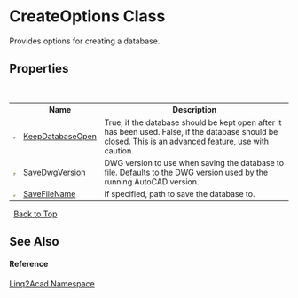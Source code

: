 # CreateOptions Class
 

Provides options for creating a database.


## Properties
&nbsp;<table><tr><th></th><th>Name</th><th>Description</th></tr><tr><td>![Public property](media/pubproperty.gif "Public property")</td><td><a href="P_Linq2Acad_CreateOptions_KeepDatabaseOpen.md">KeepDatabaseOpen</a></td><td>
True, if the database should be kept open after it has been used. False, if the database should be closed. This is an advanced feature, use with caution.</td></tr><tr><td>![Public property](media/pubproperty.gif "Public property")</td><td><a href="P_Linq2Acad_CreateOptions_SaveDwgVersion.md">SaveDwgVersion</a></td><td>
DWG version to use when saving the database to file. Defaults to the DWG version used by the running AutoCAD version.</td></tr><tr><td>![Public property](media/pubproperty.gif "Public property")</td><td><a href="P_Linq2Acad_CreateOptions_SaveFileName.md">SaveFileName</a></td><td>
If specified, path to save the database to.</td></tr></table>&nbsp;
<a href="#createoptions-class">Back to Top</a>

## See Also


#### Reference
<a href="N_Linq2Acad.md">Linq2Acad Namespace</a><br />
